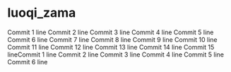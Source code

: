 # luoqi_zama
Commit 1 line
Commit 2 line
Commit 3 line
Commit 4 line
Commit 5 line
Commit 6 line
Commit 7 line
Commit 8 line
Commit 9 line
Commit 10 line
Commit 11 line
Commit 12 line
Commit 13 line
Commit 14 line
Commit 15 lineCommit 1 line
Commit 2 line
Commit 3 line
Commit 4 line
Commit 5 line
Commit 6 line
